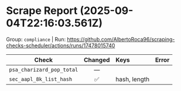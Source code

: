 # Scrape Report (2025-09-04T22:16:03.561Z)

Group: `compliance`  |  Run: https://github.com/AlbertoRoca96/scraping-checks-scheduler/actions/runs/17478015740

| Check | Changed | Keys | Error |
|---|:---:|:--|:--|
| `psa_charizard_pop_total` | — |  |  |
| `sec_aapl_8k_list_hash` | ✅ | hash, length |  |
